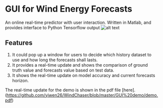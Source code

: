 # GUI for Wind Energy Forecasts

An online real-time predictor with user interaction. Written in Matlab, and provides interface to Python Tensorflow output
![alt text](https://github.com/yiwen26/WindChaser/blob/master/GUI%20demo/demo_pic.jpg)

## Features
1. It could pop up a window for users to decide which history dataset to use and how long the forecasts shall lasts.
2. It provides a real-time update and shows the comparison of ground truth value and forecasts value based on test data.
3. It shows the real-time update on model accuracy and current forecasts horizon.

The real-time update for the demo is shown in the pdf file [here].(https://github.com/yiwen26/WindChaser/blob/master/GUI%20demo/demo.pdf)

